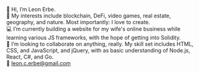 👋 Hi, I’m Leon Erbe.  
💚 My interests include blockchain, DeFi, video games, real estate, geography, and nature. Most importantly: I love to create.  
💻 I’m currently building a website for my wife's online business while learning various JS frameworks, with the hope of getting into Solidity.  
💼 I’m looking to collaborate on anything, really. My skill set includes HTML, CSS, and JavaScript, and jQuery, with as basic understanding of Node.js, React, C#, and Go.  
📧 leon.c.erbe@gmail.com
